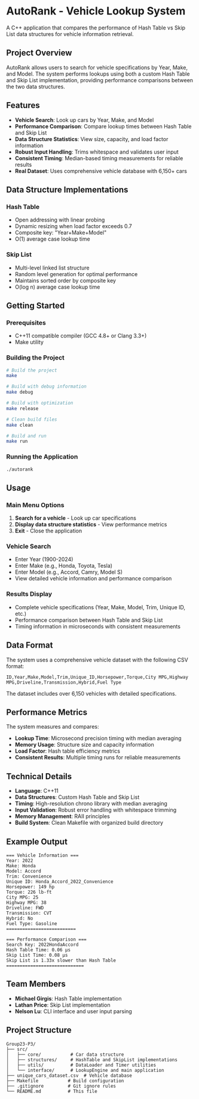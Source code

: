 # AutoRank - Vehicle Lookup System

A C++ application that compares the performance of Hash Table vs Skip List data structures for vehicle information retrieval.

## Project Overview

AutoRank allows users to search for vehicle specifications by Year, Make, and Model. The system performs lookups using both a custom Hash Table and Skip List implementation, providing performance comparisons between the two data structures.

## Features

- **Vehicle Search**: Look up cars by Year, Make, and Model
- **Performance Comparison**: Compare lookup times between Hash Table and Skip List
- **Data Structure Statistics**: View size, capacity, and load factor information
- **Robust Input Handling**: Trims whitespace and validates user input
- **Consistent Timing**: Median-based timing measurements for reliable results
- **Real Dataset**: Uses comprehensive vehicle database with 6,150+ cars

## Data Structure Implementations

### Hash Table
- Open addressing with linear probing
- Dynamic resizing when load factor exceeds 0.7
- Composite key: "Year+Make+Model"
- O(1) average case lookup time

### Skip List
- Multi-level linked list structure
- Random level generation for optimal performance
- Maintains sorted order by composite key
- O(log n) average case lookup time

## Getting Started

### Prerequisites
- C++11 compatible compiler (GCC 4.8+ or Clang 3.3+)
- Make utility

### Building the Project
```bash
# Build the project
make

# Build with debug information
make debug

# Build with optimization
make release

# Clean build files
make clean

# Build and run
make run
```

### Running the Application
```bash
./autorank
```

## Usage

### Main Menu Options
1. **Search for a vehicle** - Look up car specifications
2. **Display data structure statistics** - View performance metrics
3. **Exit** - Close the application

### Vehicle Search
- Enter Year (1900-2024)
- Enter Make (e.g., Honda, Toyota, Tesla)
- Enter Model (e.g., Accord, Camry, Model S)
- View detailed vehicle information and performance comparison

### Results Display
- Complete vehicle specifications (Year, Make, Model, Trim, Unique ID, etc.)
- Performance comparison between Hash Table and Skip List
- Timing information in microseconds with consistent measurements

## Data Format

The system uses a comprehensive vehicle dataset with the following CSV format:
```
ID,Year,Make,Model,Trim,Unique_ID,Horsepower,Torque,City MPG,Highway MPG,Driveline,Transmission,Hybrid,Fuel Type
```

The dataset includes over 6,150 vehicles with detailed specifications.

## Performance Metrics

The system measures and compares:
- **Lookup Time**: Microsecond precision timing with median averaging
- **Memory Usage**: Structure size and capacity information
- **Load Factor**: Hash table efficiency metrics
- **Consistent Results**: Multiple timing runs for reliable measurements

## Technical Details

- **Language**: C++11
- **Data Structures**: Custom Hash Table and Skip List
- **Timing**: High-resolution chrono library with median averaging
- **Input Validation**: Robust error handling with whitespace trimming
- **Memory Management**: RAII principles
- **Build System**: Clean Makefile with organized build directory

## Example Output

```
=== Vehicle Information ===
Year: 2022
Make: Honda
Model: Accord
Trim: Convenience
Unique ID: Honda_Accord_2022_Convenience
Horsepower: 149 hp
Torque: 226 lb-ft
City MPG: 25
Highway MPG: 38
Driveline: FWD
Transmission: CVT
Hybrid: No
Fuel Type: Gasoline
==========================

=== Performance Comparison ===
Search Key: 2022HondaAccord
Hash Table Time: 0.06 μs
Skip List Time: 0.08 μs
Skip List is 1.33x slower than Hash Table
=============================
```

## Team Members

- **Michael Girgis**: Hash Table implementation
- **Lathan Price**: Skip List implementation  
- **Nelson Lu**: CLI interface and user input parsing

## Project Structure

```
Group23-P3/
├── src/
│   ├── core/           # Car data structure
│   ├── structures/     # HashTable and SkipList implementations
│   ├── utils/          # DataLoader and Timer utilities
│   └── interface/      # LookupEngine and main application
├── unique_cars_dataset.csv  # Vehicle database
├── Makefile           # Build configuration
├── .gitignore         # Git ignore rules
└── README.md          # This file
```

